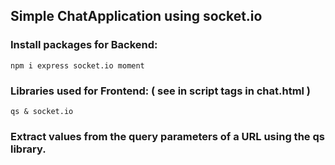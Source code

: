## Simple ChatApplication using socket.io

### Install packages for Backend:

    npm i express socket.io moment

### Libraries used for Frontend: ( see in script tags in chat.html )

    qs & socket.io

### Extract values from the query parameters of a URL using the qs library. 